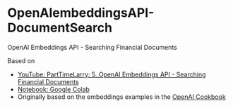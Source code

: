 # OpenAIembeddingsAPI-DocumentSearch
OpenAI Embeddings API - Searching Financial Documents


Based on 
- [YouTube: PartTimeLarry: 5. OpenAI Embeddings API - Searching Financial Documents](https://www.youtube.com/watch?v=xzHhZh7F25I)
- [Notebook: Google Colab](https://colab.research.google.com/drive/1tttDqgnWL9yJtmlOFXJqA-BjQ1Pyfpax?usp=sharing)
- Originally based on the embeddings examples in the [OpenAI Cookbook](https://github.com/openai/openai-cookbook)
